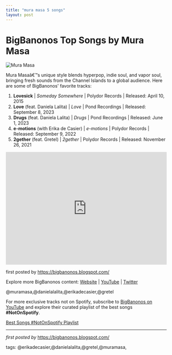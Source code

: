 ```yaml
---
title: "mura masa 5 songs"
layout: post
---
```

<h1>BigBanonos Top Songs by Mura Masa</h1>
<img src="https://www.vinylmnky.com/cdn/shop/articles/3_98400648-f060-4de7-832b-4c8caa5fea65.jpg?v=1588274871&width=2048" alt="Mura Masa"> <p>Mura Masaâ€™s unique style blends hyperpop, indie soul, and vapor soul, bringing fresh sounds from the Channel Islands to a global audience. Here are some of BigBanonos' favorite tracks:</p> <ol> <li><strong>Lovesick</strong> | <em>Someday Somewhere</em> | Polydor Records | Released: April 10, 2015</li> <li><strong>Love</strong> (feat. Daniela Lalita) | <em>Love</em> | Pond Recordings | Released: September 8, 2023</li> <li><strong>Drugs</strong> (feat. Daniela Lalita) | <em>Drugs</em> | Pond Recordings | Released: June 1, 2023</li> <li><strong>e-motions</strong> (with Erika de Casier) | <em>e-motions</em> | Polydor Records | Released: September 9, 2022</li> <li><strong>2gether</strong> (feat. Gretel) | <em>2gether</em> | Polydor Records | Released: November 26, 2021</li>
</ol> <div> <iframe src="https://open.spotify.com/embed/playlist/1xXhi4hjHiJGZVQo2LkJNA?utm_source=generator" width="100%" height="352" frameborder="0" allow="autoplay; clipboard-write; encrypted-media; fullscreen; picture-in-picture" loading="lazy"></iframe>
</div> <p>first posted by <a href="https://bigbanonos.blogspot.com/">https://bigbanonos.blogspot.com/</a></p> <div> <p>Explore more BigBanonos content: <a href="https://bigbanonos.blogspot.com/">Website</a> | <a href="https://www.youtube.com/@BigBanonos">YouTube</a> | <a href="https://x.com/bigbanonos">Twitter</a></p>
</div> <!-- Tags -->
<p>@muramasa,@danielalalita,@erikadecasier,@gretel</p>


<!--Subscribe and Playlist Links-->
<div>
    <p>For more exclusive tracks not on Spotify, subscribe to <a href="https://www.youtube.com/@BigBanonos" target="_blank">BigBanonos on YouTube</a> and explore their curated playlist of the best songs <strong>#NotOnSpotify</strong>.</p>
    <p><a href="https://www.youtube.com/playlist?list=PLtuNtuTatqI0kFahUCbtbfenC_ET5O_tr" target="_blank">Best Songs #NotOnSpotify Playlist<br /></a></p></div>

<hr />

<p><em>first posted by</em> <a href="https://bigbanonos.blogspot.com/" rel="noopener" target="_new">https://bigbanonos.blogspot.com/</a></p>

<p>tags: @erikadecasier,@danielalalita,@gretel,@muramasa,</p>

